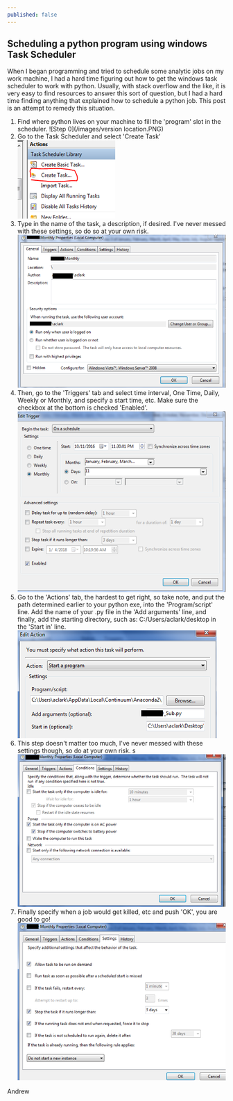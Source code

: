 ```yaml
---
published: false
---
```

## Scheduling a python program using windows Task Scheduler

When I began programming and tried to schedule some analytic jobs on my work machine, I had a hard time figuring out how to get the windows task scheduler to work with python. Usually, with stack overflow and the like, it is very easy to find resources to answer this sort of question, but I had a hard time finding anything that explained how to schedule a python job. This post is an attempt to remedy this situation.

1. Find where python lives on your machine to fill the 'program' slot in the scheduler.
![Step 0](/images/version location.PNG)
2. Go to the Task Scheduler and select 'Create Task'
![Step 1](/images/sch0.PNG)
3. Type in the name of the task, a description, if desired. I've never messed with these settings, so do so
at your own risk.
![Step 2](/images/sch1.PNG)
4. Then, go to the 'Triggers' tab and select time interval, One Time, Daily, Weekly or Monthly,
and specify a start time, etc. Make sure the checkbox at the bottom is checked 'Enabled'.
![Step 3](/images/sch2.PNG)
5. Go to the 'Actions' tab, the hardest to get right, so take note, and put the path determined earlier
to your python exe, into the 'Program/script' line. Add the name of your .py file in the 'Add arguments'
line, and finally, add the starting directory, such as: C:/Users/aclark/desktop in the 'Start in' line.
![Step 4](/images/sch3.PNG)
6. This step doesn't matter too much, I've never messed with these settings though, so do at your own risk. s
![Step 5](/images/sch35.PNG)
7. Finally specify when a job would get killed, etc and push 'OK', you are good to go!
![Step 6](/images/sch4.PNG)

Andrew
